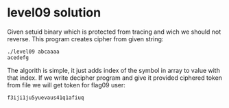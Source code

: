 # level09 solution
Given setuid binary which is protected from tracing and wich we should not reverse. This program creates cipher from given string:

    ./level09 abcaaaa
    acedefg

The algorith is simple, it just adds index of the symbol in array to value with that index. If we write decipher program and give it provided ciphered token from file we will get token for flag09 user:

    f3iji1ju5yuevaus41q1afiuq
